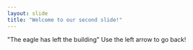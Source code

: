```yaml
---
layout: slide
title: "Welcome to our second slide!"
---
```

"The eagle has left the building"
Use the left arrow to go back!
